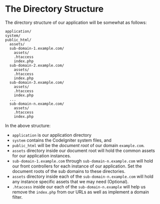 # The Directory Structure

The directory structure of our application will be somewhat as follows:

    application/
    system/
    public_html/
      assets/
      sub-domain-1.example.com/
        assets/
        .htaccess
        index.php
      sub-domain-2.example.com/
        assets/
        .htaccess
        index.php
      sub-domain-3.example.com/
        assets/
        .htaccess
        index.php
      ...
      sub-domain-n.example.com/
        assets/
        .htaccess
        index.php

In the above structure: 
- ``application`` is our application directory
- ``system`` contains the CodeIgniter system files, and 
- ``public_html`` will be the *document root* of our domain ``example.com``. 
- ``assets`` directory inside our document root will hold the common assets for our application instances. 
- ``sub-domain-1.example.com`` through ``sub-domain-n.example.com`` will hold our front controllers for each instance of our application. Set the document roots of the sub domains to these directories.
- ``assets`` directory inside each of the ``sub-domain-n.example.com`` will hold any instance specific assets that we may need (Optional).
- ``.htaccess`` inside our each of the ``sub-domain-n.example`` will help us remove the ``index.php`` from our URLs as well as implement a domain filter.